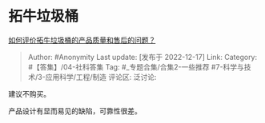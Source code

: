 # 拓牛垃圾桶
[如何评价拓牛垃圾桶的产品质量和售后的问题？](https://www.zhihu.com/question/449895283/answer/2805171676)

> Author: #Anonymity
> Last update: [发布于 2022-12-17]
> Link:
> Category: #【答集】/04-社科答集
> Tag: #_专题合集/合集2-一些推荐 #7-科学与技术/3-应用科学/工程/制造 
> 评论区:
> 泛讨论:

建议不购买。

产品设计有显而易见的缺陷，可靠性很差。
